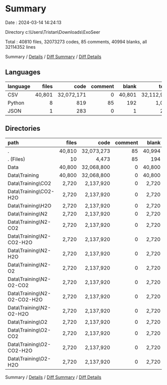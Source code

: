 # Summary

Date : 2024-03-14 14:24:13

Directory c:\\Users\\Tristan\\Downloads\\ExoSeer

Total : 40810 files,  32073273 codes, 85 comments, 40994 blanks, all 32114352 lines

Summary / [Details](details.md) / [Diff Summary](diff.md) / [Diff Details](diff-details.md)

## Languages
| language | files | code | comment | blank | total |
| :--- | ---: | ---: | ---: | ---: | ---: |
| CSV | 40,801 | 32,072,171 | 0 | 40,801 | 32,112,972 |
| Python | 8 | 819 | 85 | 192 | 1,096 |
| JSON | 1 | 283 | 0 | 1 | 284 |

## Directories
| path | files | code | comment | blank | total |
| :--- | ---: | ---: | ---: | ---: | ---: |
| . | 40,810 | 32,073,273 | 85 | 40,994 | 32,114,352 |
| . (Files) | 10 | 4,473 | 85 | 194 | 4,752 |
| Data | 40,800 | 32,068,800 | 0 | 40,800 | 32,109,600 |
| Data\\Training | 40,800 | 32,068,800 | 0 | 40,800 | 32,109,600 |
| Data\\Training\\CO2 | 2,720 | 2,137,920 | 0 | 2,720 | 2,140,640 |
| Data\\Training\\CO2-H2O | 2,720 | 2,137,920 | 0 | 2,720 | 2,140,640 |
| Data\\Training\\H2O | 2,720 | 2,137,920 | 0 | 2,720 | 2,140,640 |
| Data\\Training\\N2 | 2,720 | 2,137,920 | 0 | 2,720 | 2,140,640 |
| Data\\Training\\N2-CO2 | 2,720 | 2,137,920 | 0 | 2,720 | 2,140,640 |
| Data\\Training\\N2-CO2-H2O | 2,720 | 2,137,920 | 0 | 2,720 | 2,140,640 |
| Data\\Training\\N2-H2O | 2,720 | 2,137,920 | 0 | 2,720 | 2,140,640 |
| Data\\Training\\N2-O2 | 2,720 | 2,137,920 | 0 | 2,720 | 2,140,640 |
| Data\\Training\\N2-O2-CO2 | 2,720 | 2,137,920 | 0 | 2,720 | 2,140,640 |
| Data\\Training\\N2-O2-CO2-H2O | 2,720 | 2,137,920 | 0 | 2,720 | 2,140,640 |
| Data\\Training\\N2-O2-H2O | 2,720 | 2,137,920 | 0 | 2,720 | 2,140,640 |
| Data\\Training\\O2 | 2,720 | 2,137,920 | 0 | 2,720 | 2,140,640 |
| Data\\Training\\O2-CO2 | 2,720 | 2,137,920 | 0 | 2,720 | 2,140,640 |
| Data\\Training\\O2-CO2-H2O | 2,720 | 2,137,920 | 0 | 2,720 | 2,140,640 |
| Data\\Training\\O2-H2O | 2,720 | 2,137,920 | 0 | 2,720 | 2,140,640 |

Summary / [Details](details.md) / [Diff Summary](diff.md) / [Diff Details](diff-details.md)